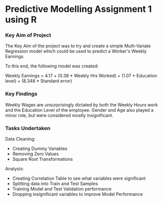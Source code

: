 # Predictive Modelling Assignment 1 using R

### Key Aim of Project

The Key Aim of the project was to try and create a simple Multi-Variate Regression model which could be used to predict a Worker's Weekly Earnings.

To this end, the following model was created:

Weekly Earnings = 4.17 	+ (0.38 * Weekly Hrs Worked) 	+  (1.07 * Education level) + (8.348 * Standard error)

### Key Findings
Weekly Wages are unsurprisingly dictated by both the Weekly Hours work and the Education Level of the employee. 
Gender and Age also played a minor role, but were considered mostly insignificant.

### Tasks Undertaken


Data Cleaning: 
- Creating Dummy Variables
- Removing Zero Values
- Square Root Transformations

Analysis:
- Creating Correlation Table to see what variables were significant
- Splitting data into Train and Test Samples
- Training Model and Test Validation performance
- Dropping insignificant variables to improve Model Performance
